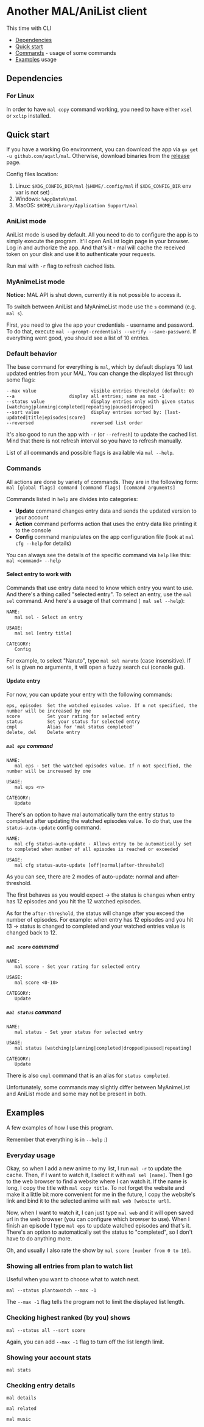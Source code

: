 # Another MAL/AniList client

This time with CLI

- [Dependencies](#dependencies)
- [Quick start](#quick-start)
- [Commands](#commands) - usage of some commands
- [Examples](#examples) usage

## Dependencies

### For Linux

In order to have `mal copy` command working, you need to have either `xsel` or `xclip` installed.

## Quick start

If you have a working Go environment, you can download the app via `go get -u github.com/aqatl/mal`.
Otherwise, download binaries from the [release](https://github.com/aQaTL/MAL/releases) page.

Config files location: 

1. Linux: `$XDG_CONFIG_DIR/mal` (`$HOME/.config/mal` if `$XDG_CONFIG_DIR` env var is not set) .
2. Windows: `%AppData%\mal`
3. MacOS: `$HOME/Library/Application Support/mal`

### AniList mode

AniList mode is used by default. All you need to do to configure the app is to simply execute the program.
It'll open AniList login page in your browser. Log in and authorize the app. And that's it - mal will cache
the received token on your disk and use it to authenticate your requests.

Run mal with `-r` flag to refresh cached lists.

### MyAnimeList mode

**Notice:** MAL API is shut down, currently it is not possible to access it.

To switch between AniList and MyAnimeList mode use the `s` command (e.g. `mal s`).

First, you need to give the app your credentials - username and password. To do that, execute
`mal --prompt-credentials --verify --save-password`. If everything went good, you should see
a list of 10 entries.

### Default behavior

The base command for everything is `mal`, which by default displays 10 last updated entries
from your MAL. You can change the displayed list through some flags:

```
--max value                    visible entries threshold (default: 0)
--a		               display all entries; same as max -1
--status value                 display entries only with given status [watching|planning|completed|repeating|paused|dropped]
--sort value                   display entries sorted by: [last-updated|title|episodes|score]
--reversed                     reversed list order
```

It's also good to run the app with `-r` (or `--refresh`) to update the cached list. Mind that there is not refresh interval so you have to refresh manually.

List of all commands and possible flags is available via `mal --help`.

### Commands

All actions are done by variety of commands. They are in the following form:
`mal [global flags] command [command flags] [command arguments]`

Commands listed in `help` are divides into categories:

* **Update** command changes entry data and sends the updated version to your account
* **Action** command performs action that uses the entry data like printing it to the console
* **Config** command manipulates on the app configuration file (look at `mal cfg --help` for details)

You can always see the details of the specific command via `help` like this:
`mal <command> --help`

#### Select entry to work with

Commands that use entry data need to know which entry you want to use. And there's a thing
called "selected entry". To select an entry, use the `mal sel` command. And here's a usage
of that command (` mal sel --help`):

```
NAME:
   mal sel - Select an entry

USAGE:
   mal sel [entry title]

CATEGORY:
   Config
```

For example, to select "Naruto", type `mal sel naruto` (case insensitive).
If `sel` is given no arguments, it will open a fuzzy search cui (console gui).

#### Update entry

For now, you can update your entry with the following commands:

```
eps, episodes  Set the watched episodes value. If n not specified, the number will be increased by one
score          Set your rating for selected entry
status         Set your status for selected entry
cmpl           Alias for 'mal status completed'
delete, del    Delete entry
```

##### `mal eps` command

```
NAME:
   mal eps - Set the watched episodes value. If n not specified, the number will be increased by one

USAGE:
   mal eps <n>

CATEGORY:
   Update
```

There's an option to have mal automatically turn the entry status to completed after updating
the watched episodes value. To do that, use the `status-auto-update` config command.

```
NAME:
   mal cfg status-auto-update - Allows entry to be automatically set to completed when number of all episodes is reached or exceeded

USAGE:
   mal cfg status-auto-update [off|normal|after-threshold]
```

As you can see, there are 2 modes of auto-update: normal and after-threshold.

The first behaves as you would expect -> the status is changes when entry has 12 episodes
and you hit the 12 watched episodes.

As for the `after-threshold`, the status will change after you exceed the number of
episodes. For example: when entry has 12 episodes and you hit 13 -> status is changed to
completed and your watched entries value is changed back to 12.

##### `mal score` command

```
NAME:
   mal score - Set your rating for selected entry

USAGE:
   mal score <0-10>

CATEGORY:
   Update
```

##### `mal status` command

```
NAME:
   mal status - Set your status for selected entry

USAGE:
   mal status [watching|planning|completed|dropped|paused|repeating]

CATEGORY:
   Update
```

There is also `cmpl` command that is an alias for `status completed`.

Unfortunately, some commands may slightly differ between MyAnimeList and AniList mode and some may not
be present in both.

## Examples

A few examples of how I use this program.

Remember that everything is in `--help` :)

### Everyday usage

Okay, so when I add a new anime to my list, I run `mal -r` to update the cache. Then, if I
want to watch it, I select it with `mal sel [name]`. Then I go to the web browser to find a
website where I can watch it. If the name is long, I copy the title with `mal copy title`.
To not forget the website and make it a little bit more convenient for me in the future, I
copy the website's link and bind it to the selected anime with `mal web [website url]`.

Now, when I want to watch it, I can just type `mal web` and it will open saved url in the
web browser (you can configure which browser to use). When I finish an episode I type
`mal eps` to update watched episodes and that's it. There's an option to automatically set
the status to "completed", so I don't have to do anything more.

Oh, and usually I also rate the show by `mal score [number from 0 to 10]`.

### Showing all entries from plan to watch list

Useful when you want to choose what to watch next.

`mal --status plantowatch --max -1`

The `--max -1` flag tells the program not to limit the displayed list length.

### Checking highest ranked (by you) shows

`mal --status all --sort score`

Again, you can add `--max -1` flag to turn off the list length limit.

### Showing your account stats

`mal stats`

### Checking entry details

`mal details`

`mal related`

`mal music`
